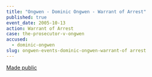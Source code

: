 ```yaml
---
title: "Ongwen - Dominic Ongwen - Warrant of Arrest"
published: true
event_date: 2005-10-13
action: Warrant of Arrest
case: the-prosecutor-v-ongwen
accused:
  - dominic-ongwen
slug: ongwen-events-dominic-ongwen-warrant-of arrest
---
```


[Made public](http://www.icc-cpi.int/iccdocs/doc/doc97201.pdf)

